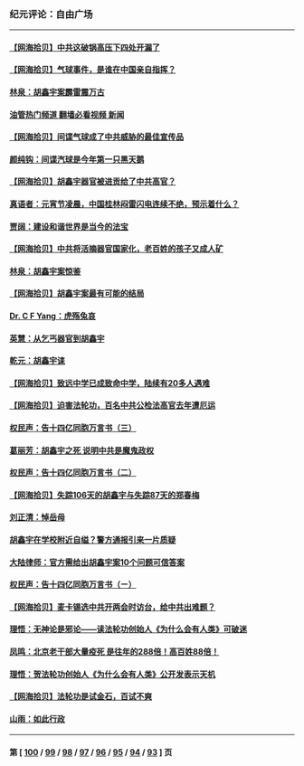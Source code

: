 ### 纪元评论：自由广场
---
#### [【网海拾贝】中共这破锅高压下四处开漏了](../../pages/nsc993/n13926953.md?02110330) 
#### [【网海拾贝】气球事件，是谁在中国亲自指挥？](../../pages/nsc993/n13926256.md?02110330) 
#### [林泉：胡鑫宇案霹雷震万古](../../pages/nsc993/n13926283.md?02110330) 
#### [油管热门频道 翻墙必看视频 新闻](ok?02110330)
#### [【网海拾贝】间谍气球成了中共威胁的最佳宣传品](../../pages/nsc993/n13925216.md?02110330) 
#### [颜纯钩：间谍汽球是今年第一只黑天鹅](../../pages/nsc993/n13925162.md?02110330) 
#### [【网海拾贝】胡鑫宇器官被进贡给了中共高官？](../../pages/nsc993/n13923771.md?02110330) 
#### [真语者：元宵节凌晨，中国桂林闷雷闪电连续不绝，预示着什么？](../../pages/nsc993/n13923798.md?02110330) 
#### [贾阔：建设和谐世界是当今的法宝](../../pages/nsc993/n13923637.md?02110330) 
#### [【网海拾贝】中共将活摘器官国家化，老百姓的孩子又成人矿](../../pages/nsc993/n13923593.md?02110330) 
#### [林泉：胡鑫宇案惊鉴](../../pages/nsc993/n13922995.md?02110330) 
#### [【网海拾贝】胡鑫宇案最有可能的结局](../../pages/nsc993/n13922327.md?02110330) 
#### [Dr. C F Yang：虎殇兔哀](../../pages/nsc993/n13922352.md?02110330) 
#### [英慧：从乞丐器官到胡鑫宇](../../pages/nsc993/n13922344.md?02110330) 
#### [乾元：胡鑫宇诔](../../pages/nsc993/n13922017.md?02110330) 
#### [【网海拾贝】致远中学已成致命中学，陆续有20多人遇难](../../pages/nsc993/n13921434.md?02110330) 
#### [【网海拾贝】迫害法轮功，百名中共公检法高官去年遭厄运](../../pages/nsc993/n13920823.md?02110330) 
#### [权民声：告十四亿同胞万言书（三）](../../pages/nsc993/n13919505.md?02110330) 
#### [葛丽芳：胡鑫宇之死 说明中共是魔鬼政权](../../pages/nsc993/n13920681.md?02110330) 
#### [权民声：告十四亿同胞万言书（二）](../../pages/nsc993/n13919417.md?02110330) 
#### [【网海拾贝】失踪106天的胡鑫宇与失踪87天的郑春梅](../../pages/nsc993/n13919920.md?02110330) 
#### [刘正清：悼岳母](../../pages/nsc993/n13919896.md?02110330) 
#### [胡鑫宇在学校附近自缢？警方通报引来一片质疑](../../pages/nsc993/n13919412.md?02110330) 
#### [大陆律师：官方需给出胡鑫宇案10个问题可信答案](../../pages/nsc993/n13919377.md?02110330) 
#### [权民声：告十四亿同胞万言书（ㄧ）](../../pages/nsc993/n13919302.md?02110330) 
#### [【网海拾贝】麦卡锡选中共开两会时访台，给中共出难题？](../../pages/nsc993/n13919276.md?02110330) 
#### [理悟：无神论是邪论——读法轮功创始人《为什么会有人类》可破迷](../../pages/nsc993/n13919115.md?02110330) 
#### [凤鸣：北京老干部大量疫死 是往年的288倍！高百姓88倍！](../../pages/nsc993/n13919072.md?02110330) 
#### [理悟：贺法轮功创始人《为什么会有人类》公开发表示天机](../../pages/nsc993/n13919000.md?02110330) 
#### [【网海拾贝】法轮功是试金石，百试不爽](../../pages/nsc993/n13918078.md?02110330) 
#### [山雨：如此行政](../../pages/nsc993/n13918169.md?02110330) 

---
#### 第 [ [100](./100.md?02110330) / [99](./99.md?02110330) / [98](./98.md?02110330) / [97](./97.md?02110330) / [96](./96.md?02110330) / [95](./95.md?02110330) / [94](./94.md?02110330) / [93](./93.md?02110330) ] 页
